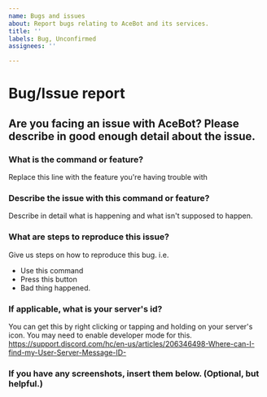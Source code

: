 ```yaml
---
name: Bugs and issues
about: Report bugs relating to AceBot and its services.
title: ''
labels: Bug, Unconfirmed
assignees: ''

---
```


# Bug/Issue report  
Are you facing an issue with AceBot? Please describe in good enough detail about the issue.  
---

### What is the command or feature?
Replace this line with the feature you're having trouble with

### Describe the issue with this command or feature?
Describe in detail what is happening and what isn't supposed to happen.

### What are steps to reproduce this issue?
Give us steps on how to reproduce this bug.
i.e.
- Use this command
- Press this button
- Bad thing happened.

### If applicable, what is your server's id?
You can get this by right clicking or tapping and holding on your server's icon.
You may need to enable developer mode for this.
https://support.discord.com/hc/en-us/articles/206346498-Where-can-I-find-my-User-Server-Message-ID-

### If you have any screenshots, insert them below. (Optional, but helpful.)
